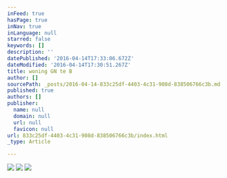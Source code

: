 ```yaml
---
inFeed: true
hasPage: true
inNav: true
inLanguage: null
starred: false
keywords: []
description: ''
datePublished: '2016-04-14T17:33:06.672Z'
dateModified: '2016-04-14T17:30:51.267Z'
title: woning GN te B
author: []
sourcePath: _posts/2016-04-14-833c25df-4403-4c31-908d-838506766c3b.md
published: true
authors: []
publisher:
  name: null
  domain: null
  url: null
  favicon: null
url: 833c25df-4403-4c31-908d-838506766c3b/index.html
_type: Article

---
```

![](https://s3-us-west-2.amazonaws.com/the-grid-img/p/0ad31dafcc8dae45da3dda654bb38768605e986b.jpg)
![](https://the-grid-user-content.s3-us-west-2.amazonaws.com/f8949c8f-d52d-4d08-8e3b-da48c3512864.jpg)
![](https://the-grid-user-content.s3-us-west-2.amazonaws.com/18a180a6-a8cb-4ca7-b87b-29b7c513152e.jpg)